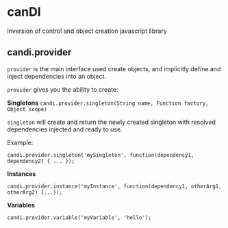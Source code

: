 # canDI
Inversion of control and object creation javascript library

## candi.provider
`provider` is the main interface used create objects, and implicitly define and inject dependencies into an object. 

`provider` gives you the ability to create:

**Singletons** `candi.provider.singleton(String name, Function factory, Object scope)`

`singleton` will create and return the newly created singleton with resolved dependencies injected and ready to use.

Example:
```
candi.provider.singleton('mySingleton', function(dependency1, dependency2) { ... });
```

**Instances** 
```
candi.provider.instance('myInstance', function(dependency1, otherArg1, otherArg2) {...});
```
**Variables** 
```
candi.provider.variable('myVariable', 'hello');
```
